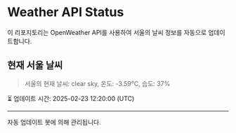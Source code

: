 
# Weather API Status

이 리포지토리는 OpenWeather API를 사용하여 서울의 날씨 정보를 자동으로 업데이트합니다.

## 현재 서울 날씨
> 서울의 현재 날씨: clear sky, 온도: -3.59°C, 습도: 37%

⏳ 업데이트 시간: 2025-02-23 12:20:00 (UTC)

---
자동 업데이트 봇에 의해 관리됩니다.

